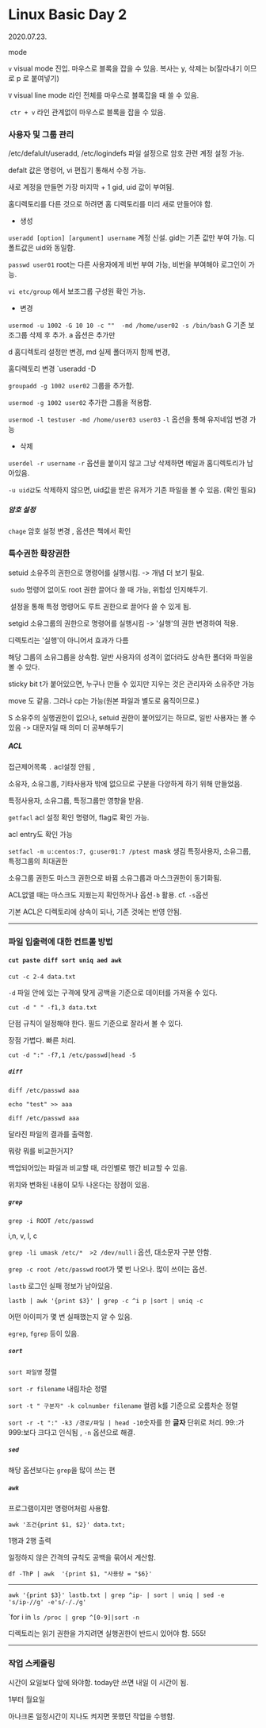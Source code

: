 # Linux Basic Day 2

2020.07.23.

mode 

`v` visual mode 진입. 마우스로 블록을 잡을 수 있음. 복사는 y, 삭제는 b(잘라내기 이므로 p 로 붙여넣기)

`V` visual line mode 라인 전체를 마우스로 블록잡을 때 쓸 수 있음. 

​	`ctr + v` 라인 관계없이 마우스로 블록을 잡을 수 있음. 



### 사용자 및 그룹 관리

/etc/defalult/useradd, /etc/logindefs 파일 설정으로 암호 관련 계정 설정 가능. 

defalt 값은 명령어, vi 편집기 통해서 수정 가능. 

새로 계정을 만들면 가장 마지막 + 1 gid, uid 값이 부여됨. 

홈디렉토리를 다른 것으로 하려면 홈 디렉토리를 미리 새로 만들어야 함. 

- 생성

`useradd [option] [argument] username` 계정 신설. gid는 기존 값만 부여 가능. 디폴트값은 uid와 동일함. 

`passwd user01` root는 다른 사용자에게 비번 부여 가능, 비번을 부여해야 로그인이 가능. 

`vi etc/group` 에서 보조그룹 구성원 확인 가능. 

- 변경

`usermod -u 1002 -G 10 10 -c ""  -md /home/user02 -s /bin/bash` G 기존 보조그룹 삭제 후 추가. a 옵션은 추가만

d 홈디렉토리 설정만 변경, md 실제 폴더까지 함께 변경, 

홈디렉토리 변경 `useradd -D

`groupadd -g 1002 user02` 그룹을 추가함. 

`usermod -g 1002 user02` 추가한 그룹을 적용함. 



`usermod -l testuser -md /home/user03 user03`  `-l` 옵션을 통해 유저네임 변경 가능



* 삭제

`userdel -r username` `-r` 옵션을 붙이지 않고 그냥 삭제하면 메일과 홈디렉토리가 남아있음. 

`-u uid값`도 삭제하지 않으면, uid값을 받은 유저가 기존 파일을 볼 수 있음.  (확인 필요)



##### 암호 설정

`chage` 암호 설정 변경 , 옵션은 책에서 확인



### 특수권한 확장권한

setuid 소유주의 권한으로 명령어를 실행시킴. -> 개념 더 보기 필요.

​	`sudo` 명령어 없이도 root 권한 끌어다 쓸 때 가능, 위험성 인지해두기. 

​	설정을 통해 특정 명령어도 루트 권한으로 끌어다 쓸 수 있게 됨.

setgid 소유그룹의 권한으로 명령어를 실행시킴 -> '실행'의 권한 변경하여 적용. 



디렉토리는 '실행'이 아니어서 효과가 다름 

해당 그룹의 소유그룹을 상속함. 일반 사용자의 성격이 없더라도 상속한 폴더와 파일을 볼 수 있다. 



sticky bit t가 붙어있으면,  누구나 만들 수 있지만 지우는 것은 관리자와 소유주만 가능

move 도 같음. 그러나 cp는 가능(원본 파일과 별도로 움직이므로.)



S 소유주의 실행권한이 없으나, setuid 권한이 붙어있기는 하므로, 일반 사용자는 볼 수 있음 -> 대문자일 때 의미 더 공부해두기



##### ACL

접근제어목록 `.` acl설정 안됨 , 

소유자, 소유그룹, 기타사용자 밖에 없으므로 구분을 다양하게 하기 위해 만들었음.

특정사용자, 소유그룹, 특정그룹만 영향을 받음. 

`getfacl` acl 설정 확인 명령어, flag로 확인 가능. 

acl entry도 확인 가능

`setfacl -m u:centos:7, g:user01:7 /ptest `mask 생김 특정사용자, 소유그룹, 특정그룹의 최대권한

소유그룹 권한도 마스크 권한으로 바뀜 소유그룹과 마스크권한이 동기화됨. 



ACL없앨 때는 마스크도 지웠는지 확인하거나 옵션`-b` 활용. cf. `-s`옵션

기본 ACL은 디렉토리에 상속이 되나, 기존 것에는 반영 안됨. 



----

### 파일 입출력에 대한 컨트롤 방법

#### `cut paste diff sort uniq aed awk`

`cut -c 2-4 data.txt`

`-d` 파일 안에 있는 구격에 맞게 공백을 기준으로 데이터를 가져올 수 있다. 

`cut -d " " -f1,3 data.txt`

단점 규칙이 일정해야 한다. 필드 기준으로 잘라서 볼 수 있다. 

장점 가볍다. 빠른 처리. 

`cut -d ":" -f7,1 /etc/passwd|head -5`



##### `diff`

`diff /etc/passwd aaa`

`echo "test" >> aaa`

`diff /etc/passwd aaa`

달라진 파일의 결과를 출력함. 

뭐랑 뭐를 비교한거지?

백업되어있는 파일과 비교할 때, 라인별로 행간 비교할 수 있음. 

위치와 변화된 내용이 모두 나온다는 장점이 있음. 



##### `grep`

`grep -i ROOT /etc/passwd`

i,n, v, l, c

`grep -li umask /etc/*  >2 /dev/null` i 옵션, 대소문자 구분 안함.

`grep -c root /etc/passwd` root가 몇 번 나오나. 많이 쓰이는 옵션.

`lastb` 로그인 실패 정보가 남아있음. 

`lastb | awk '{print $3}' | grep -c ^i p |sort | uniq -c`

어떤 아이피가 몇 번 실패했는지 알 수 있음. 

 `egrep`, `fgrep` 등이 있음. 



##### `sort`

`sort 파일명` 정렬

`sort -r filename` 내림차순 정렬

`sort -t " 구분자" -k colnumber filename`  컬럼 k를 기준으로 오름차순 정렬

`sort -r -t ":" -k3 /경로/파일 | head -10`숫자를 한 **글자** 단위로 처리. 99::가 999:보다 크다고 인식됨 , `-n` 옵션으로 해결.



##### `sed`

해당 옵션보다는 `grep`을 많이 쓰는 편

##### `awk`

프로그램이지만 명령어처럼 사용함.

`awk '조건{print $1, $2}' data.txt;`

1행과 2행 출력

일정하지 않은 간격의 규칙도 공백을 묶어서 계산함. 

`df -ThP | awk  '{print $1, "사용량 = "$6}'`



---

`awk '{print $3}' lastb.txt | grep ^ip- | sort | uniq | sed -e 's/ip-//g' -e's/-/./g'`

`for i in ``ls /proc | grep ^[0-9]|sort -n``

디렉토리는 읽기 권한을 가지려면 실행권한이 반드시 있어야 함. 555!

----



### 작업 스케쥴링

시간이 요일보다 앞에 와야함. today만 쓰면 내일 이 시간이 됨. 

1부터 월요일

아나크론 일정시간이 지나도 켜지면 못했던 작업을 수행함. 



















